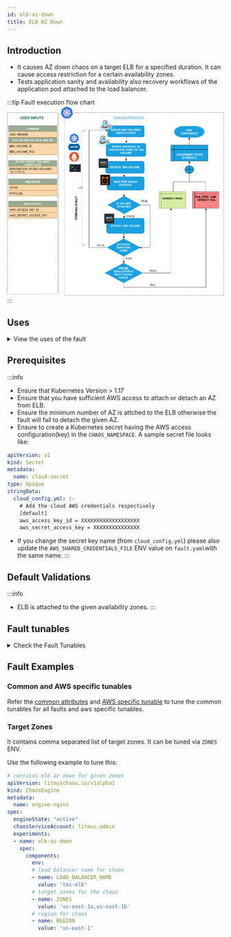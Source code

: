 ```yaml
---
id: elb-az-down
title: ELB AZ Down
---
```


## Introduction
- It causes AZ down chaos on a target ELB for a specified duration. It can cause access restriction for a certain availability zones.
- Tests application sanity and availability also recovery workflows of the application pod attached to the load balancer.

:::tip Fault execution flow chart
![ELB AZ Down](./static/images/ebs-loss.png)
:::

## Uses

<details>
<summary>View the uses of the fault</summary>
<div>
AZ down is another very common and frequent scenario we find with ELB that can break the connectivity with the given zones and impacts their delivery. Such scenarios can still occur despite whatever availability aids AWS provides.

Detaching the AZ from load balancer will distrupt the performance of an application and impact to smooth working of it. So this category of chaos fault helps to build the immunity on the application undergoing any such scenarios.

</div>
</details>

## Prerequisites

:::info
- Ensure that Kubernetes Version > 1.17
- Ensure that you have sufficient AWS access to attach or detach an AZ from ELB.
- Ensure the minimum number of AZ is attched to the ELB otherwise the fault will fail to detach the given AZ.
- Ensure to create a Kubernetes secret having the AWS access configuration(key) in the `CHAOS_NAMESPACE`. A sample secret file looks like:
```yaml
apiVersion: v1
kind: Secret
metadata:
  name: cloud-secret
type: Opaque
stringData:
  cloud_config.yml: |-
    # Add the cloud AWS credentials respectively
    [default]
    aws_access_key_id = XXXXXXXXXXXXXXXXXXX
    aws_secret_access_key = XXXXXXXXXXXXXXX
```
- If you change the secret key name (from `cloud_config.yml`) please also update the `AWS_SHARED_CREDENTIALS_FILE` ENV value on `fault.yaml`with the same name.
:::

## Default Validations

:::info
- ELB is attached to the given availability zones.
:::

## Fault tunables

<details>
    <summary>Check the Fault Tunables</summary>
    <h2>Mandatory Fields</h2>
    <table>
      <tr>
        <th> Variables </th>
        <th> Description </th>
        <th> Notes </th>
      </tr>
      <tr>
        <td> LOAD_BALANCER_NAME </td>
        <td> Provide the name of load balancer whoes AZ has to be detached</td>
        <td> Eg. <code>elb-name</code> </td>
      </tr>
      <tr>
        <td> ZONES </td>
        <td> Provide the target zones that has to be detached from ELB</td>
        <td> Eg. <code>us-east-1a</code> </td>
      </tr>
      <tr>
        <td> REGION </td>
        <td> The region name for the target volumes</td>
        <td> Eg. <code>us-east-1</code> </td>
      </tr>
    </table>
    <h2>Optional Fields</h2>
    <table>
      <tr>
        <th> Variables </th>
        <th> Description </th>
        <th> Notes </th>
      </tr>
      <tr>
        <td> TOTAL_CHAOS_DURATION </td>
        <td> The time duration for chaos insertion (sec) </td>
        <td> Defaults to 30s </td>
      </tr>
      <tr>
        <td> CHAOS_INTERVAL </td>
        <td> The time duration between the attachment and detachment of the volumes (sec) </td>
        <td> Defaults to 30s </td>
      </tr>
      <tr>
        <td> SEQUENCE </td>
        <td> It defines sequence of chaos execution for multiple volumes</td>
        <td> Default value: parallel. Supported: serial, parallel </td>
      </tr>
      <tr>
        <td> RAMP_TIME </td>
        <td> Period to wait before and after injection of chaos in sec </td>
        <td> Eg: 30 </td>
      </tr>
    </table>
</details>

## Fault Examples

### Common and AWS specific tunables

Refer the [common attributes](../common-tunables-for-all-experiments) and [AWS specific tunable](./aws-experiments-tunables) to tune the common tunables for all faults and aws specific tunables.

### Target Zones

It contains comma separated list of target zones. It can be tuned via `ZONES` ENV.

Use the following example to tune this:

[embedmd]:# (./static/manifests/elb-az-down/target-zones.yaml yaml)
```yaml
# contains elb az down for given zones
apiVersion: litmuschaos.io/v1alpha1
kind: ChaosEngine
metadata:
  name: engine-nginx
spec:
  engineState: "active"
  chaosServiceAccount: litmus-admin
  experiments:
  - name: elb-az-down
    spec:
      components:
        env:
        # load balancer name for chaos
        - name: LOAD_BALANCER_NAME
          value: 'tes-elb'
        # target zones for the chaos
        - name: ZONES
          value: 'us-east-1a,us-east-1b'
        # region for chaos
        - name: REGION
          value: 'us-east-1'
```
